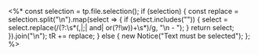 <%*
const selection = tp.file.selection();
if (selection) {
const replace = selection.split("\n").map(select => {
    if (select.includes("")) {
        select = select.replace(/(?:\s*(,|;| and| or(?!\w))+\s*)/g, "\n    - ");
    }
return select;
}).join("\n");
tR += replace;
} else {
    new Notice("Text must be selected");
};
%>